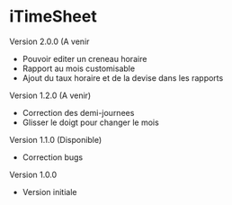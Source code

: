iTimeSheet
==========

Version 2.0.0 (A venir
- Pouvoir editer un creneau horaire
- Rapport au mois customisable
- Ajout du taux horaire et de la devise dans les rapports

Version 1.2.0 (A venir)
- Correction des demi-journees
- Glisser le doigt pour changer le mois

Version 1.1.0 (Disponible)
- Correction bugs

Version 1.0.0
- Version initiale
